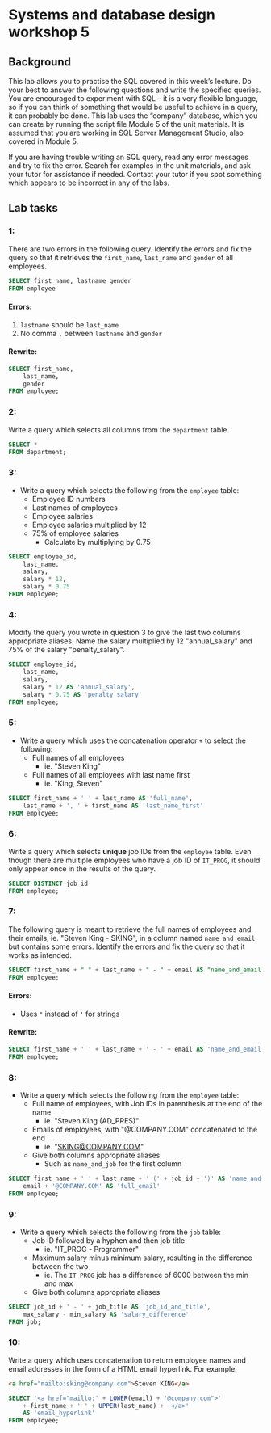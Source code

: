 # Systems and database design workshop 5

## Background

This lab allows you to practise the SQL covered in this week’s lecture. Do your best to answer the following questions and write the specified queries. You are encouraged to experiment with SQL – it is a very flexible language, so if you can think of something that would be useful to achieve in a query, it can probably be done. This lab uses the “company” database, which you can create by running the script file Module 5 of the unit materials. It is assumed that you are working in SQL Server Management Studio, also covered in Module 5.

If you are having trouble writing an SQL query, read any error messages and try to fix the error. Search for examples in the unit materials, and ask your tutor for assistance if needed. Contact your tutor if you spot something which appears to be incorrect in any of the labs.

## Lab tasks

### 1:

There are two errors in the following query. Identify the errors and fix the query so that it retrieves the `first_name`, `last_name` and `gender` of all employees.

``` sql
SELECT first_name, lastname gender
FROM employee
```

#### Errors:

1. `lastname` should be `last_name`
2. No comma `,` between `lastname` and `gender`

#### Rewrite:

``` sql
SELECT first_name,
	last_name,
	gender
FROM employee;
```

### 2:

Write a query which selects all columns from the `department` table.

``` sql
SELECT *
FROM department;
```

### 3:

- Write a query which selects the following from the `employee` table:
	- Employee ID numbers
	- Last names of employees
	- Employee salaries
	- Employee salaries multiplied by 12
	- 75% of employee salaries
		- Calculate by multiplying by 0.75

``` sql
SELECT employee_id,
	last_name,
	salary,
	salary * 12,
	salary * 0.75
FROM employee;
```

### 4:

Modify the query you wrote in question 3 to give the last two columns appropriate aliases. Name the salary multiplied by 12 "annual_salary" and 75% of the salary "penalty_salary".

``` sql
SELECT employee_id,
	last_name,
	salary,
	salary * 12 AS 'annual_salary',
	salary * 0.75 AS 'penalty_salary'
FROM employee;
```

### 5:

- Write a query which uses the concatenation operator `+` to select the following:
	- Full names of all employees
		- ie. "Steven King"
	- Full names of all employees with last name first
		- ie. "King, Steven"

``` sql
SELECT first_name + ' ' + last_name AS 'full_name',
	last_name + ', ' + first_name AS 'last_name_first'
FROM employee;
```

### 6:

Write a query which selects **unique** job IDs from the `employee` table. Even though there are multiple employees who have a job ID of `IT_PROG`, it should only appear once in the results of the query.

``` sql
SELECT DISTINCT job_id
FROM employee;
```

### 7:

The following query is meant to retrieve the full names of employees and their emails, ie. "Steven King - SKING", in a column named `name_and_email` but contains some errors. Identify the errors and fix the query so that it works as intended.

``` sql
SELECT first_name + " " + last_name + " - " + email AS "name_and_email'
FROM employee;
```

#### Errors:

- Uses `"` instead of `'` for strings

#### Rewrite:

``` sql
SELECT first_name + ' ' + last_name + ' - ' + email AS 'name_and_email'
FROM employee;
```

### 8:

- Write a query which selects the following from the `employee` table:
	- Full name of employees, with Job IDs in parenthesis at the end of the name
		- ie. "Steven King (AD_PRES)"
	- Emails of employees, with "@COMPANY.COM" concatenated to the end
		- ie. "SKING@COMPANY.COM"
	- Give both columns appropriate aliases
		- Such as `name_and_job` for the first column

``` sql
SELECT first_name + ' ' + last_name + ' (' + job_id + ')' AS 'name_and_job',
	email + '@COMPANY.COM' AS 'full_email'
FROM employee;
```

### 9:

- Write a query which selects the following from the `job` table:
	- Job ID followed by a hyphen and then job title
		- ie. "IT_PROG - Programmer"
	- Maximum salary minus minimum salary, resulting in the difference between the two
		- ie. The `IT_PROG` job has a difference of 6000 between the min and max
	- Give both columns appropriate aliases

``` sql
SELECT job_id + ' - ' + job_title AS 'job_id_and_title',
	max_salary - min_salary AS 'salary_difference'
FROM job;
```

### 10:

Write a query which uses concatenation to return employee names and email addresses in the form of a HTML email hyperlink. For example:

``` html
<a href="mailto:sking@company.com">Steven KING</a>
```

``` sql
SELECT '<a href="mailto:' + LOWER(email) + '@company.com">'
	+ first_name + ' ' + UPPER(last_name) + '</a>'
	AS 'email_hyperlink'
FROM employee;
```
